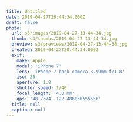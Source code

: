```yaml
---
title: Untitled
date: 2019-04-27T20:44:34.000Z
draft: false
photo:
  url: s3/images/2019-04-27-13-44-34.jpg
  thumb: s3/thumbs/2019-04-27-13-44-34.jpg
  preview: s3/previews/2019-04-27-13-44-34.jpg
  created: 2019-04-27T20:44:34.000Z
  exif:
    make: Apple
    model: 'iPhone 7'
    lens: 'iPhone 7 back camera 3.99mm f/1.8'
    iso: 25
    aperture: 1.8
    shutter_speed: 1/40
    focal_length: '4.0 mm'
    gps: '48.7374 -122.486030555556'
  title: null
  caption: null
---
```

